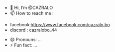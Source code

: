 - 👋 Hi, I’m @CAZRALO
- 📫 How to reach me :
+ facebook:https://www.facebook.com/cazralo.bo
+ discord : cazralobo_44
- 😄 Pronouns: ...
- ⚡ Fun fact: ...

<!---
CAZRALO/CAZRALO is a ✨ special ✨ repository because its `README.md` (this file) appears on your GitHub profile.
You can click the Preview link to take a look at your changes.
--->
